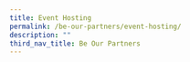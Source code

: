 ```yaml
---
title: Event Hosting
permalink: /be-our-partners/event-hosting/
description: ""
third_nav_title: Be Our Partners
---
```



